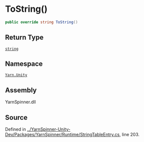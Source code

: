 # ToString\(\)

```csharp
public override string ToString()
```

## Return Type

[`string`](https://docs.microsoft.com/dotnet/api/System.String)

## Namespace

[`Yarn.Unity`](../)

## Assembly

YarnSpinner.dll

## Source

Defined in [../YarnSpinner-Unity-Dev/Packages/YarnSpinner/Runtime/StringTableEntry.cs](https://github.com/YarnSpinnerTool/YarnSpinner-Unity//blob/develop/Runtime/StringTableEntry.cs#L203), line 203.

